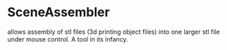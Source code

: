 SceneAssembler
==============

allows assembly of stl files (3d printing object files) into one larger stl file under mouse control.  A tool in its infancy.  
